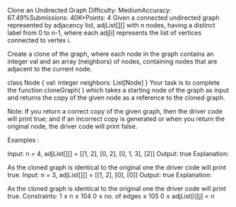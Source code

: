 Clone an Undirected Graph
Difficulty: MediumAccuracy: 67.49%Submissions: 40K+Points: 4
Given a connected undirected graph represented by adjacency list, adjList[][] with n nodes, having a distinct label from 0 to n-1, where each adj[i] represents the list of vertices connected to vertex i.

Create a clone of the graph, where each node in the graph contains an integer val and an array (neighbors) of nodes, containing nodes that are adjacent to the current node.

class Node {
    val: integer
    neighbors: List[Node]
}
Your task is to complete the function cloneGraph( ) which takes a starting node of the graph as input and returns the copy of the given node as a reference to the cloned graph.

Note: If you return a correct copy of the given graph, then the driver code will print true; and if an incorrect copy is generated or when you return the original node, the driver code will print false.

Examples :

Input: n = 4, adjList[][] = [[1, 2], [0, 2], [0, 1, 3], [2]]
Output: true
Explanation: 

As the cloned graph is identical to the original one the driver code will print true.
Input: n = 3, adjList[][] = [[1, 2], [0], [0]]
Output: true
Explanation: 

As the cloned graph is identical to the original one the driver code will print true.
Constraints:
1 ≤ n ≤ 104
0 ≤ no. of edges ≤ 105
0 ≤ adjList[i][j] < n